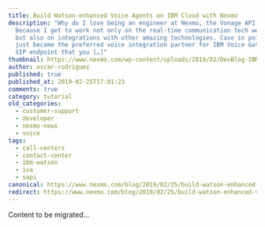 ```yaml
---
title: Build Watson-enhanced Voice Agents on IBM Cloud with Nexmo
description: "Why do I love being an engineer at Nexmo, the Vonage API Platform?
  Because I get to work not only on the real-time communication tech we build
  but also on integrations with other amazing technologies. Case in point: Nexmo
  just became the preferred voice integration partner for IBM Voice Gateway, a
  SIP endpoint that you […]"
thumbnail: https://www.nexmo.com/wp-content/uploads/2019/02/DevBlog-IBMMeetup.png
author: oscar-rodriguez
published: true
published_at: 2019-02-25T17:01:23
comments: true
category: tutorial
old_categories:
  - customer-support
  - developer
  - nexmo-news
  - voice
tags:
  - call-centers
  - contact-center
  - ibm-watson
  - iva
  - vapi
canonical: https://www.nexmo.com/blog/2019/02/25/build-watson-enhanced-voice-agents-on-ibm-cloud-with-nexmo
redirect: https://www.nexmo.com/blog/2019/02/25/build-watson-enhanced-voice-agents-on-ibm-cloud-with-nexmo
---
```

Content to be migrated...